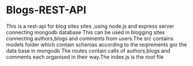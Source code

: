 # Blogs-REST-API
This is a rest-api for blog sites sites ,using node.js and express server connecting mongodb database
This can be used in blogging sites connecting authors,blogs and comments from users.The src contains models folder which contain schemas according to the reqirements gor the data base in mongodb
The routes contain calls of authors,blogs and comments each organised in their way.The index.js is the root file 
